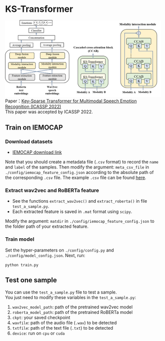 # KS-Transformer
![KS-Transformer](./figures/framework_CCAB.png)
Paper：[Key-Sparse Transformer for Multimodal Speech Emotion Recognition (ICASSP 2022)](https://ieeexplore.ieee.org/abstract/document/9746598)  
This paper was accepted by ICASSP 2022.

## Train on IEMOCAP
### Download datasets
* [IEMOCAP download link](https://sail.usc.edu/iemocap/index.html)  

Note that you should create a metadata file (`.csv` format) to record the `name` and `label` of the samples. Then modify the argument: `meta_csv_file` in `./config/iemocap_feature_config.json` according to the absolute path of the corresponding `.csv` file. The example `.csv` file can be found [here](https://github.com/HappyColor/SpeechFormer/tree/master/metadata#generate-metadata_iemocapcsv-file-for-iemocap).

### Extract wav2vec and RoBERTa feature
* See the functions `extract_wav2vec()` and `extract_roberta()` in file `test_a_sample.py`.
* Each extracted feature is saved in `.mat` format using `scipy`.  

Modify the argument: `matdir` in `./config/iemocap_feature_config.json` to the folder path of your extracted feature.

### Train model
Set the hyper-parameters on `./config/config.py` and `./config/model_config.json`.
Next, run:
```
python train.py
```

## Test one sample
You can use the `test_a_sample.py` file to test a sample.  
You just need to modify these variables in the `test_a_sample.py`:
1. `wav2vec_model_path`: path of the pretrained wav2vec model
2. `roberta_model_path`: path of the pretrained RoBERTa model
3. `ckpt`: your saved checkpoint
4. `wavfile`: path of the audio file (`.wav`) to be detected
5. `txtfile`: path of the text file (`.txt`) to be detected
6. `device`: run on `cpu` or `cuda`

